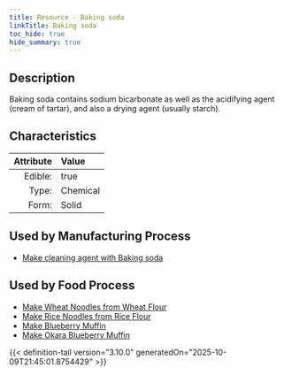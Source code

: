 ```yaml
---
title: Resource - Baking soda
linkTitle: Baking soda
toc_hide: true
hide_summary: true
---
```

<!-- This is generated by the MarsSim HelpGenertor, do not edit. -->

## Description
&#10;&#9;&#9;Baking soda contains sodium bicarbonate as well as the acidifying agent (cream of tartar), and also a drying agent (usually starch). 

## Characteristics

| Attribute      | Value |
|--------:|:------|
|Edible:|true|
|Type:|Chemical|
|Form:|Solid|
 

## Used by Manufacturing Process

- [Make cleaning agent with Baking soda](/docs/definitions/process/make-cleaning-agent-with-baking-soda)


    
## Used by Food Process

- [Make Wheat Noodles from Wheat Flour](/docs/definitions/food/make-wheat-noodles-from-wheat-flour)
- [Make Rice Noodles from Rice Flour](/docs/definitions/food/make-rice-noodles-from-rice-flour)
- [Make Blueberry Muffin](/docs/definitions/food/make-blueberry-muffin)
- [Make Okara Blueberry Muffin](/docs/definitions/food/make-okara-blueberry-muffin)



{{< definition-tail version="3.10.0" generatedOn="2025-10-09T21:45:01.8754429" >}}



